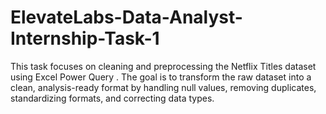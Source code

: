 # ElevateLabs-Data-Analyst-Internship-Task-1
This task focuses on cleaning and preprocessing the Netflix Titles dataset using Excel Power Query . The goal is to transform the raw dataset into a clean, analysis-ready format by handling null values, removing duplicates, standardizing formats, and correcting data types.

